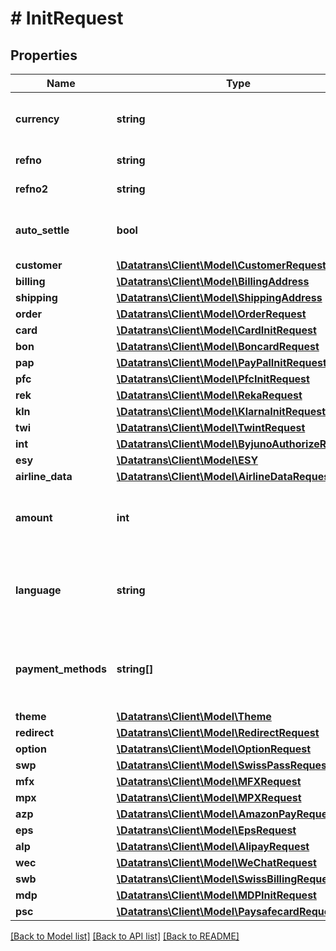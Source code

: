 # # InitRequest

## Properties

Name | Type | Description | Notes
------------ | ------------- | ------------- | -------------
**currency** | **string** | 3 letter &lt;a href&#x3D;&#39;https://en.wikipedia.org/wiki/ISO_4217&#39; target&#x3D;&#39;_blank&#39;&gt;ISO-4217&lt;/a&gt; character code. For example &#x60;CHF&#x60; or &#x60;USD&#x60; |
**refno** | **string** | The merchant&#39;s reference number. It should be unique for each transaction. |
**refno2** | **string** | Optional customer&#39;s reference number. Supported by some payment methods or acquirers. | [optional]
**auto_settle** | **bool** | Whether to automatically settle the transaction after an authorization or not. If not present, the settings defined in the dashboard (&#39;Authorisation / Settlement&#39; or &#39;Direct Debit&#39;) will be used. | [optional]
**customer** | [**\Datatrans\Client\Model\CustomerRequest**](CustomerRequest.md) |  | [optional]
**billing** | [**\Datatrans\Client\Model\BillingAddress**](BillingAddress.md) |  | [optional]
**shipping** | [**\Datatrans\Client\Model\ShippingAddress**](ShippingAddress.md) |  | [optional]
**order** | [**\Datatrans\Client\Model\OrderRequest**](OrderRequest.md) |  | [optional]
**card** | [**\Datatrans\Client\Model\CardInitRequest**](CardInitRequest.md) |  | [optional]
**bon** | [**\Datatrans\Client\Model\BoncardRequest**](BoncardRequest.md) |  | [optional]
**pap** | [**\Datatrans\Client\Model\PayPalInitRequest**](PayPalInitRequest.md) |  | [optional]
**pfc** | [**\Datatrans\Client\Model\PfcInitRequest**](PfcInitRequest.md) |  | [optional]
**rek** | [**\Datatrans\Client\Model\RekaRequest**](RekaRequest.md) |  | [optional]
**kln** | [**\Datatrans\Client\Model\KlarnaInitRequest**](KlarnaInitRequest.md) |  | [optional]
**twi** | [**\Datatrans\Client\Model\TwintRequest**](TwintRequest.md) |  | [optional]
**int** | [**\Datatrans\Client\Model\ByjunoAuthorizeRequest**](ByjunoAuthorizeRequest.md) |  | [optional]
**esy** | [**\Datatrans\Client\Model\ESY**](ESY.md) |  | [optional]
**airline_data** | [**\Datatrans\Client\Model\AirlineDataRequest**](AirlineDataRequest.md) |  | [optional]
**amount** | **int** | The amount of the transaction in the currency’s smallest unit. For example use 1000 for CHF 10.00. Can be omitted for use cases where only a registration should take place (if the payment method supports registrations) | [optional]
**language** | **string** | This parameter specifies the language (language code) in which the payment page should be presented to the cardholder. The &lt;a href&#x3D;&#39;https://en.wikipedia.org/wiki/List_of_ISO_639-1_codes&#39; target&#x3D;&#39;_blank&#39;&gt;ISO-639-1&lt;/a&gt; two letter language codes listed above are supported | [optional]
**payment_methods** | **string[]** | An array of payment method shortnames. For example &#x60;[\&quot;VIS\&quot;, \&quot;PFC\&quot;]&#x60;. If omitted, all available payment methods will be displayed on the payment page. If the Mobile SDKs are used (&#x60;returnMobileToken&#x60;), this array is mandatory. | [optional]
**theme** | [**\Datatrans\Client\Model\Theme**](Theme.md) |  | [optional]
**redirect** | [**\Datatrans\Client\Model\RedirectRequest**](RedirectRequest.md) |  | [optional]
**option** | [**\Datatrans\Client\Model\OptionRequest**](OptionRequest.md) |  | [optional]
**swp** | [**\Datatrans\Client\Model\SwissPassRequest**](SwissPassRequest.md) |  | [optional]
**mfx** | [**\Datatrans\Client\Model\MFXRequest**](MFXRequest.md) |  | [optional]
**mpx** | [**\Datatrans\Client\Model\MPXRequest**](MPXRequest.md) |  | [optional]
**azp** | [**\Datatrans\Client\Model\AmazonPayRequest**](AmazonPayRequest.md) |  | [optional]
**eps** | [**\Datatrans\Client\Model\EpsRequest**](EpsRequest.md) |  | [optional]
**alp** | [**\Datatrans\Client\Model\AlipayRequest**](AlipayRequest.md) |  | [optional]
**wec** | [**\Datatrans\Client\Model\WeChatRequest**](WeChatRequest.md) |  | [optional]
**swb** | [**\Datatrans\Client\Model\SwissBillingRequest**](SwissBillingRequest.md) |  | [optional]
**mdp** | [**\Datatrans\Client\Model\MDPInitRequest**](MDPInitRequest.md) |  | [optional]
**psc** | [**\Datatrans\Client\Model\PaysafecardRequest**](PaysafecardRequest.md) |  | [optional]

[[Back to Model list]](../../README.md#models) [[Back to API list]](../../README.md#endpoints) [[Back to README]](../../README.md)
